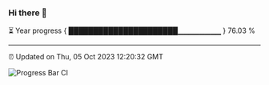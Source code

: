 ### Hi there 👋

⏳ Year progress { ██████████████████████▁▁▁▁▁▁▁▁ } 76.03 %

---

⏰ Updated on Thu, 05 Oct 2023 12:20:32 GMT

![Progress Bar CI](https://github.com/liununu/liununu/workflows/Progress%20Bar%20CI/badge.svg)
